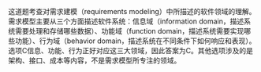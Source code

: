 这道题考查对需求建模（requirements modeling）中所描述的软件领域的理解。需求模型主要从三个方面描述软件系统：信息域（information domain，描述系统需要处理和存储哪些数据）、功能域（function domain，描述系统需要实现哪些功能）、行为域（behavior domain，描述系统在不同条件下如何响应和表现）。选项C信息、功能、行为正好对应这三大领域，因此答案为C。其他选项涉及的是架构、接口、成本等内容，不是需求模型所专注的领域。